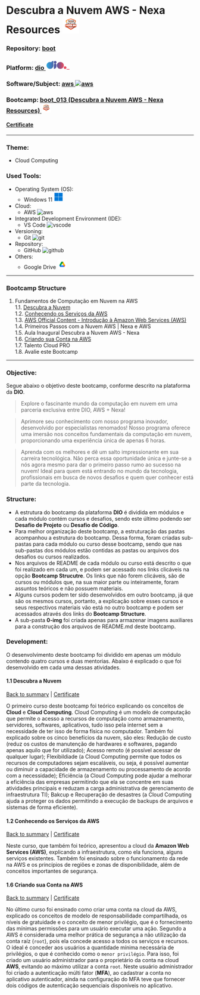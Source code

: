 # Descubra a Nuvem AWS - Nexa Resources   <img src="./0-aux/logo_boot.png" alt="boot_013" width="auto" height="45">

### Repository: [boot](../../../)   
### Platform: <a href="../../">dio   <img src="https://github.com/PedroHeeger/main/blob/main/0-aux/logos/plataforma/dio.jpeg" alt="dio" width="auto" height="25"></a>   
### Software/Subject: <a href="../">aws    <img src="https://cdn.jsdelivr.net/gh/devicons/devicon/icons/amazonwebservices/amazonwebservices-original.svg" alt="aws" width="auto" height="25"></a>
### Bootcamp: <a href="./">boot_013 (Descubra a Nuvem AWS - Nexa Resources)   <img src="./0-aux/logo_boot.png" alt="boot_013" width="auto" height="25"></a>

#### <a href="https://github.com/PedroHeeger/main/blob/main/cert_ti/03-conclu/cloud/aws/(23-09-14)%20Descubra%20a%20Nuvem%20AWS%20-%20Nexa%20Resources%20PH%20DIO.pdf">Certificate</a>

---

### Theme:
- Cloud Computing

### Used Tools:
- Operating System (OS): 
  - Windows 11 <img src="https://github.com/PedroHeeger/main/blob/main/0-aux/logos/software/windows11.png" alt="windows11" width="auto" height="25">
- Cloud:
  - AWS <img src="https://cdn.jsdelivr.net/gh/devicons/devicon/icons/amazonwebservices/amazonwebservices-original.svg" alt="aws" width="auto" height="25">
- Integrated Development Environment (IDE):
  - VS Code   <img src="https://cdn.jsdelivr.net/gh/devicons/devicon/icons/vscode/vscode-original.svg" alt="vscode" width="auto" height="25">
- Versioning: 
  - Git   <img src="https://cdn.jsdelivr.net/gh/devicons/devicon/icons/git/git-original.svg" alt="git" width="auto" height="25">
- Repository:
  - GitHub   <img src="https://cdn.jsdelivr.net/gh/devicons/devicon/icons/github/github-original.svg" alt="github" width="auto" height="25">
- Others:
  - Google Drive <img src="https://github.com/PedroHeeger/main/blob/main/0-aux/logos/software/google_drive.png" width="auto" height="25">

---

### Bootcamp Structure
1. <a name="item1">Fundamentos de Computação em Nuvem na AWS</a>   
  1.1. <a href="#item1.1">Descubra a Nuvem</a>   
  1.2. <a href="#item1.2">Conhecendo os Serviços da AWS</a>   
  1.3. [AWS Official Content - Introdução à Amazon Web Services (AWS)](https://github.com/PedroHeeger/boot/tree/main/dio/aws/boot_011/03-aws_foundation#item3.2)   
  1.4. Primeiros Passos com a Nuvem AWS | Nexa e AWS   
  1.5. Aula Inaugural Descubra a Nuvem AWS - Nexa   
  1.6. <a href="#item1.6">Criando sua Conta na AWS</a>   
  1.7. Talento Cloud PRO   
  1.8. Avalie este Bootcamp   

---

### Objective:
Segue abaixo o objetivo deste bootcamp, conforme descrito na plataforma da **DIO**.
  
>Explore o fascinante mundo da computação em nuvem em uma parceria exclusiva entre DIO, AWS + Nexa!

>Aprimore seu conhecimento com nosso programa inovador, desenvolvido por especialistas renomados! Nosso programa oferece uma imersão nos conceitos fundamentais da computação em nuvem, proporcionando uma experiência única de apenas 6 horas.

>Aprenda com os melhores e dê um salto impressionante em sua carreira tecnológica. Não perca essa oportunidade única e junte-se a nós agora mesmo para dar o primeiro passo rumo ao sucesso na nuvem! Ideal para quem está entrando no mundo da tecnologia, profissionais em busca de novos desafios e quem quer conhecer está parte da tecnologia.

### Structure:
- A estrutura do bootcamp da plataforma **DIO** é dividida em módulos e cada módulo contém cursos e desafios, sendo este último podendo ser **Desafio de Projeto** ou **Desafio de Código**. 
- Para melhor organização deste bootcamp, a estruturação das pastas acompanhou a estrutura do bootcamp. Dessa forma, foram criadas sub-pastas para cada módulo ou curso desse bootcamp, sendo que nas sub-pastas dos módulos estão contidas as pastas ou arquivos dos desafios ou cursos realizados.
- Nos arquivos de README de cada módulo ou curso está descrito o que foi realizado em cada um, e podem ser acessado nos links clicáveis na opção **Bootcamp Strucutre**. Os links que não forem clicáveis, são de cursos ou módulos que, na sua maior parte ou inteiramente, foram assuntos teóricos e não possuem materiais.
- Alguns cursos podem ter sido desenvolvidos em outro bootcamp, já que são os mesmos cursos, portanto, a explicação sobre esses cursos e seus respectivos materiais vão está no outro bootcamp e podem ser acessados através dos links do **Bootcamp Structure**.
- A sub-pasta **0-img** foi criada apenas para armazenar imagens auxiliares para a construção dos arquivos de README.md deste bootcamp.

### Development:
O desenvolvimento deste bootcamp foi dividido em apenas um módulo contendo quatro cursos e duas mentorias. Abaixo é explicado o que foi desenvolvido em cada uma dessas atividades.

<a name="item1.1"><h4>1.1 Descubra a Nuvem</h4></a>[Back to summary](#item1) | <a href="https://github.com/PedroHeeger/main/blob/main/cert_ti/04-curso/cloud/aws/(23-09-14)%20Descubra%20a%20Nuvem%20PH%20DIO.pdf">Certificate</a>

O primeiro curso deste bootcamp foi teórico explicando os conceitos de **Cloud** e **Cloud Computing**. Cloud Computing é um modelo de computação que permite o acesso a recursos de computação como armazenamento, servidores, softwares, aplicativos, tudo isso pela internet sem a necessidade de ter isso de forma física no computador. Também foi explicado sobre os cinco benefícios da nuvem, são eles: Redução de custo (reduz os custos de manutenção de hardwares e softwares, pagando apenas aquilo que for utilizado); Acesso remoto (é possível acessar de qualquer lugar); Flexibildiade (a Cloud Computing permite que todos os recursos de computadores sejam escaláveis, ou seja, é possível aumentar ou diminuir a capacidade de armazenamento ou processamento de acordo com a necessidade); Eficiência (a Cloud Computing pode ajudar a melhorar a eficiência das empresas permitindo que ela se concentre em suas atividades principais e reduzam a carga administrativa de gerenciamento de infraestrutura TI); Bakcup e Recuperação de desastres (a Cloud Computing ajuda a proteger os dados permitindo a execução de backups de arquivos e sistemas de forma eficiente).

<a name="item1.2"><h4>1.2 Conhecendo os Serviços da AWS</h4></a>[Back to summary](#item1) | <a href="https://github.com/PedroHeeger/main/blob/main/cert_ti/04-curso/cloud/aws/(23-09-14)%20Conhecendo%20os%20Servi%C3%A7os%20da%20AWS%20PH%20DIO.pdf">Certificate</a>

Neste curso, que também foi teórico, apresentou a cloud da **Amazon Web Services (AWS)**, explicando a infraestrutura, como ela funciona, alguns serviços existentes. Também foi ensinado sobre o funcionamento da rede na AWS e os princípios de regiões e zonas de disponibilidade, além de conceitos importantes de segurança.

<a name="item1.6"><h4>1.6 Criando sua Conta na AWS</h4></a>[Back to summary](#item1) | <a href="https://github.com/PedroHeeger/main/blob/main/cert_ti/04-curso/cloud/aws/(23-09-14)%20Criando%20sua%20Conta%20na%20AWS%20PH%20DIO.pdf">Certificate</a>

No último curso foi ensinado como criar uma conta na cloud da AWS, explicado os conceitos de modelo de responsabilidade compartilhada, os níveis de gratuidade e o conceito de menor privilégio, que é o fornecimento das mínimas permissões para um usuário executar uma ação. Segundo a AWS é considerada uma melhor prática de segurança a não utilização da conta raíz (`root`), pois ela concede acesso a todos os serviços e recursos. O ideal é conceder aos usuários a quantidade mínima necessária de privilégios, o que é conhecido como o `menor privilégio`. Para isso, foi criado um usuário administrador para o proprietário da conta na cloud **AWS**, evitando ao máximo utilizar a conta `root`. Neste usuário administrador foi criado a autenticação múlti fator (**MFA**), ao cadastrar a conta no aplicativo autenticador, ainda na configuração do MFA teve que fornecer dois códigos de autenticação sequenciais disponíveis no aplicativo.